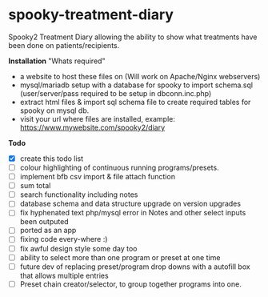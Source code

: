 # spooky-treatment-diary
Spooky2 Treatment Diary allowing the ability to show what treatments have been done on patients/recipients.

**Installation**
"Whats required"
* a website to host these files on (Will work on Apache/Nginx webservers)
* mysql/mariadb setup with a database for spooky to import schema.sql (user/server/pass required to be setup in dbconn.inc.php)
* extract html files & import sql schema file to create required tables for spooky on mysql db.
* visit your url where files are installed, example: https://www.mywebsite.com/spooky2/diary

**Todo**
- [x] create this todo list
- [ ] colour highlighting of continuous running programs/presets.
- [ ] implement bfb csv import & file attach function
- [ ] sum total
- [ ] search functionality including notes
- [ ] database schema and data structure upgrade on version upgrades
- [ ] fix hyphenated text php/mysql error in Notes and other select inputs been outputed
- [ ] ported as an app
- [ ] fixing code every-where :)
- [ ] fix awful design style some day too
- [ ] ability to select more than one program or preset at one time
- [ ] future dev of replacing preset/program drop downs with a autofill box that allows multiple entries
- [ ] Preset chain creator/selector, to group together programs into one.
